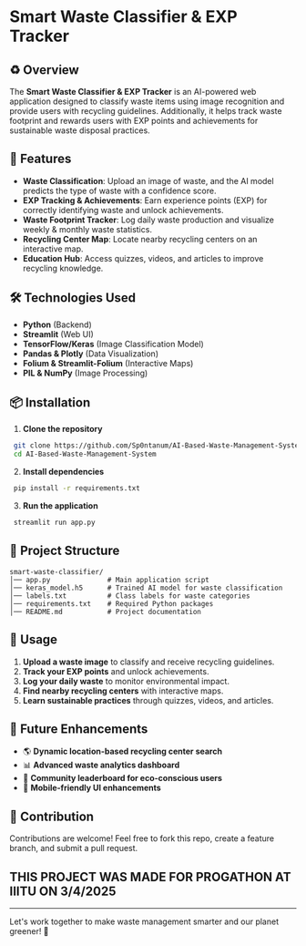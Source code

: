 # Smart Waste Classifier & EXP Tracker

## ♻️ Overview
The **Smart Waste Classifier & EXP Tracker** is an AI-powered web application designed to classify waste items using image recognition and provide users with recycling guidelines. Additionally, it helps track waste footprint and rewards users with EXP points and achievements for sustainable waste disposal practices.

## 🚀 Features
- **Waste Classification**: Upload an image of waste, and the AI model predicts the type of waste with a confidence score.
- **EXP Tracking & Achievements**: Earn experience points (EXP) for correctly identifying waste and unlock achievements.
- **Waste Footprint Tracker**: Log daily waste production and visualize weekly & monthly waste statistics.
- **Recycling Center Map**: Locate nearby recycling centers on an interactive map.
- **Education Hub**: Access quizzes, videos, and articles to improve recycling knowledge.

## 🛠️ Technologies Used
- **Python** (Backend)
- **Streamlit** (Web UI)
- **TensorFlow/Keras** (Image Classification Model)
- **Pandas & Plotly** (Data Visualization)
- **Folium & Streamlit-Folium** (Interactive Maps)
- **PIL & NumPy** (Image Processing)

## 📦 Installation
1. **Clone the repository**
```sh
 git clone https://github.com/Sp0ntanum/AI-Based-Waste-Management-System
 cd AI-Based-Waste-Management-System
```

2. **Install dependencies**
```sh
 pip install -r requirements.txt
```

3. **Run the application**
```sh
 streamlit run app.py
```

## 📁 Project Structure
```
smart-waste-classifier/
│── app.py              # Main application script
│── keras_model.h5      # Trained AI model for waste classification
│── labels.txt          # Class labels for waste categories
│── requirements.txt    # Required Python packages
│── README.md           # Project documentation
```

## 📸 Usage
1. **Upload a waste image** to classify and receive recycling guidelines.
2. **Track your EXP points** and unlock achievements.
3. **Log your daily waste** to monitor environmental impact.
4. **Find nearby recycling centers** with interactive maps.
5. **Learn sustainable practices** through quizzes, videos, and articles.

## 🎯 Future Enhancements
- 🌎 **Dynamic location-based recycling center search**
- 📊 **Advanced waste analytics dashboard**
- 🏅 **Community leaderboard for eco-conscious users**
- 📱 **Mobile-friendly UI enhancements**

## 💚 Contribution
Contributions are welcome! Feel free to fork this repo, create a feature branch, and submit a pull request.

## THIS PROJECT WAS MADE FOR PROGATHON AT IIITU ON 3/4/2025

---
Let's work together to make waste management smarter and our planet greener! 🌱

